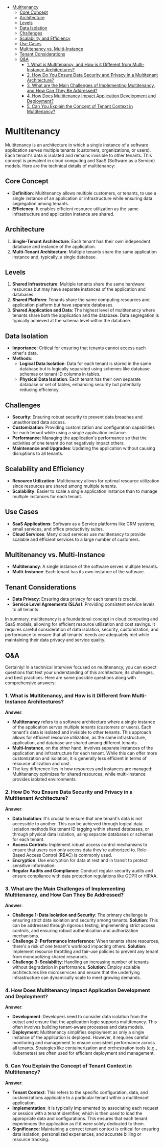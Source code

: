 <!-- TOC -->
* [Multitenancy](#multitenancy)
  * [Core Concept](#core-concept)
  * [Architecture](#architecture)
  * [Levels](#levels)
  * [Data Isolation](#data-isolation)
  * [Challenges](#challenges)
  * [Scalability and Efficiency](#scalability-and-efficiency)
  * [Use Cases](#use-cases)
  * [Multitenancy vs. Multi-Instance](#multitenancy-vs-multi-instance)
  * [Tenant Considerations](#tenant-considerations)
  * [Q&A](#qa)
    * [1. What is Multitenancy, and How is it Different from Multi-Instance Architectures?](#1-what-is-multitenancy-and-how-is-it-different-from-multi-instance-architectures)
    * [2. How Do You Ensure Data Security and Privacy in a Multitenant Architecture?](#2-how-do-you-ensure-data-security-and-privacy-in-a-multitenant-architecture)
    * [3. What are the Main Challenges of Implementing Multitenancy, and How Can They Be Addressed?](#3-what-are-the-main-challenges-of-implementing-multitenancy-and-how-can-they-be-addressed)
    * [4. How Does Multitenancy Impact Application Development and Deployment?](#4-how-does-multitenancy-impact-application-development-and-deployment)
    * [5. Can You Explain the Concept of Tenant Context in Multitenancy?](#5-can-you-explain-the-concept-of-tenant-context-in-multitenancy)
<!-- TOC -->

# Multitenancy

Multitenancy is an architecture in which a single instance of a software application serves multiple tenants (customers,
organizations, or users). Each tenant's data is isolated and remains invisible to other tenants. This concept is
prevalent in cloud computing and SaaS (Software as a Service) models. Here are the technical details of multitenancy:

## Core Concept

- **Definition**: Multitenancy allows multiple customers, or tenants, to use a single instance of an application or
  infrastructure while ensuring data segregation among tenants.
- **Efficiency**: It enables efficient resource utilization as the same infrastructure and application instance are
  shared.

## Architecture

1. **Single-Tenant Architecture**: Each tenant has their own independent database and instance of the application.
2. **Multi-Tenant Architecture**: Multiple tenants share the same application instance and, typically, a single
   database.

## Levels

1. **Shared Infrastructure**: Multiple tenants share the same hardware resources but may have separate instances of the
   application and databases.
2. **Shared Platform**: Tenants share the same computing resources and application platform but have separate databases.
3. **Shared Application and Data**: The highest level of multitenancy where tenants share both the application and the
   database. Data segregation is typically achieved at the schema level within the database.

## Data Isolation

- **Importance**: Critical for ensuring that tenants cannot access each other's data.
- **Methods**:
    - **Logical Data Isolation**: Data for each tenant is stored in the same database but is logically separated using
      schemes like database schemas or tenant ID columns in tables.
    - **Physical Data Isolation**: Each tenant has their own separate database or set of tables, enhancing security but
      potentially reducing efficiency.

## Challenges

- **Security**: Ensuring robust security to prevent data breaches and unauthorized data access.
- **Customization**: Providing customization and configuration capabilities for each tenant while using a single
  application instance.
- **Performance**: Managing the application's performance so that the activities of one tenant do not negatively impact
  others.
- **Maintenance and Upgrades**: Updating the application without causing disruptions to all tenants.

## Scalability and Efficiency

- **Resource Utilization**: Multitenancy allows for optimal resource utilization since resources are shared among
  multiple tenants.
- **Scalability**: Easier to scale a single application instance than to manage multiple instances for each tenant.

## Use Cases

- **SaaS Applications**: Software as a Service platforms like CRM systems, email services, and office productivity
  suites.
- **Cloud Services**: Many cloud services use multitenancy to provide scalable and efficient services to a large number
  of customers.

## Multitenancy vs. Multi-Instance

- **Multitenancy**: A single instance of the software serves multiple tenants.
- **Multi-Instance**: Each tenant has its own instance of the software.

## Tenant Considerations

- **Data Privacy**: Ensuring data privacy for each tenant is crucial.
- **Service Level Agreements (SLAs)**: Providing consistent service levels to all tenants.

In summary, multitenancy is a foundational concept in cloud computing and SaaS models, allowing for efficient resource
utilization and cost savings. It requires careful consideration of data isolation, security, customization, and
performance to ensure that all tenants' needs are adequately met while maintaining their data privacy and service
quality.

## Q&A
Certainly! In a technical interview focused on multitenancy, you can expect questions that test your understanding of this architecture, its challenges, and best practices. Here are some possible questions along with comprehensive answers:

### 1. What is Multitenancy, and How is it Different from Multi-Instance Architectures?
**Answer**:
- **Multitenancy** refers to a software architecture where a single instance of the application serves multiple tenants (customers or users). Each tenant's data is isolated and invisible to other tenants. This approach allows for efficient resource utilization, as the same infrastructure, application, and database are shared among different tenants.
- **Multi-Instance**, on the other hand, involves separate instances of the application and infrastructure for each tenant. While this can offer more customization and isolation, it is generally less efficient in terms of resource utilization and cost.
- The key difference lies in how resources and instances are managed: Multitenancy optimizes for shared resources, while multi-instance provides isolated environments.

### 2. How Do You Ensure Data Security and Privacy in a Multitenant Architecture?
**Answer**:
- **Data Isolation**: It's crucial to ensure that one tenant's data is not accessible to another. This can be achieved through logical data isolation methods like tenant ID tagging within shared databases, or through physical data isolation, using separate databases or schemas for each tenant.
- **Access Controls**: Implement robust access control mechanisms to ensure that users can only access data they're authorized to. Role-Based Access Control (RBAC) is commonly used.
- **Encryption**: Use encryption for data at rest and in transit to protect sensitive information.
- **Regular Audits and Compliance**: Conduct regular security audits and ensure compliance with data protection regulations like GDPR or HIPAA.

### 3. What are the Main Challenges of Implementing Multitenancy, and How Can They Be Addressed?
**Answer**:
- **Challenge 1: Data Isolation and Security**: The primary challenge is ensuring strict data isolation and security among tenants. **Solution**: This can be addressed through rigorous testing, implementing strict access controls, and ensuring robust authentication and authorization mechanisms.
- **Challenge 2: Performance Interference**: When tenants share resources, there's a risk of one tenant's workload impacting others. **Solution**: Implement resource throttling and fair-use policies to prevent any tenant from monopolizing shared resources.
- **Challenge 3: Scalability**: Handling an increasing number of tenants without degradation in performance. **Solution**: Employ scalable architectures like microservices and ensure that the underlying infrastructure can dynamically scale to meet growing demands.

### 4. How Does Multitenancy Impact Application Development and Deployment?
**Answer**:
- **Development**: Developers need to consider data isolation from the outset and ensure that the application logic supports multitenancy. This often involves building tenant-aware processes and data models.
- **Deployment**: Multitenancy simplifies deployment as only a single instance of the application is deployed. However, it requires careful monitoring and management to ensure consistent performance across all tenants. Strategies like containerization and orchestration tools (e.g., Kubernetes) are often used for efficient deployment and management.

### 5. Can You Explain the Concept of Tenant Context in Multitenancy?
**Answer**:
- **Tenant Context**: This refers to the specific configuration, data, and customizations applicable to a particular tenant within a multitenant application.
- **Implementation**: It is typically implemented by associating each request or session with a tenant identifier, which is then used to load the appropriate data and configurations. This ensures that each tenant experiences the application as if it were solely dedicated to them.
- **Significance**: Maintaining a correct tenant context is critical for ensuring data isolation, personalized experiences, and accurate billing or resource tracking.